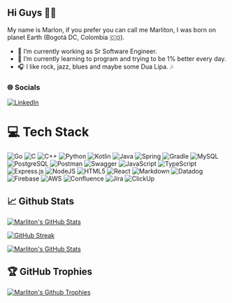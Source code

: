 ## Hi Guys 🖖🏽
My name is Marlon, if you prefer you can call me Marliton, I was born on planet Earth (Bogotá DC, Colombia 🇨🇴).

- 🔭 I’m currently working as Sr Software Engineer.
- 🤗 I’m currently learning to program and trying to be 1% better every day.
- 🎧 I like rock, jazz, blues and maybe some Dua Lipa. 🎶

### 🌐 Socials
[![LinkedIn](https://img.shields.io/badge/LinkedIn-%230077B5.svg?logo=linkedin&logoColor=white)](https://www.linkedin.com/in/marlon-andres-bt/)

# 💻 Tech Stack
![Go](https://img.shields.io/badge/go-%2300ADD8.svg?style=for-the-badge&logo=go&logoColor=white)
![C](https://img.shields.io/badge/c-%2300599C.svg?style=for-the-badge&logo=c&logoColor=white)
![C++](https://img.shields.io/badge/c++-%2300599C.svg?style=for-the-badge&logo=c%2B%2B&logoColor=white)
![Python](https://img.shields.io/badge/python-3670A0?style=for-the-badge&logo=python&logoColor=ffdd54)
![Kotlin](https://img.shields.io/badge/kotlin-%237e08d4.svg?style=for-the-badge&logo=kotlin&logoColor=white)
![Java](https://img.shields.io/badge/java-%23ED8B00.svg?style=for-the-badge&logo=java&logoColor=white)
![Spring](https://img.shields.io/badge/spring-%236DB33F.svg?style=for-the-badge&logo=spring&logoColor=white)
![Gradle](https://img.shields.io/badge/Gradle-02303A.svg?style=for-the-badge&logo=Gradle&logoColor=white)
![MySQL](https://img.shields.io/badge/mysql-%2300f.svg?style=for-the-badge&logo=mysql&logoColor=white)
![PostgreSQL](https://img.shields.io/badge/postgresql-%23397098.svg?style=for-the-badge&logo=postgresql&logoColor=white)
![Postman](https://img.shields.io/badge/Postman-FF6C37?style=for-the-badge&logo=postman&logoColor=white)
![Swagger](https://img.shields.io/badge/-Swagger-%23Clojure?style=for-the-badge&logo=swagger&logoColor=white)
![JavaScript](https://img.shields.io/badge/javascript-%23323330.svg?style=for-the-badge&logo=javascript&logoColor=%23F7DF1E)
![TypeScript](https://img.shields.io/badge/typescript-%23007ACC.svg?style=for-the-badge&logo=typescript&logoColor=white)
![Express.js](https://img.shields.io/badge/express.js-%23404d59.svg?style=for-the-badge&logo=express&logoColor=%2361DAFB)
![NodeJS](https://img.shields.io/badge/node.js-6DA55F?style=for-the-badge&logo=node.js&logoColor=white)
![HTML5](https://img.shields.io/badge/html5-%23E34F26.svg?style=for-the-badge&logo=html5&logoColor=white)
![React](https://img.shields.io/badge/react-%2320232a.svg?style=for-the-badge&logo=react&logoColor=%2361DAFB)
![Markdown](https://img.shields.io/badge/markdown-%23000000.svg?style=for-the-badge&logo=markdown&logoColor=white)
![Datadog](https://img.shields.io/badge/datadog-%23632CA6.svg?style=for-the-badge&logo=datadog&logoColor=white)
![Firebase](https://img.shields.io/badge/firebase-%23039BE5.svg?style=for-the-badge&logo=firebase)
![AWS](https://img.shields.io/badge/aws-%23ED8B00.svg?style=for-the-badge&logo=amazonwebservices&logoColor=white)
![Confluence](https://img.shields.io/badge/confluence-%23172BF4.svg?style=for-the-badge&logo=confluence&logoColor=white)
![Jira](https://img.shields.io/badge/jira-%230A0FFF.svg?style=for-the-badge&logo=jira&logoColor=white)
![ClickUp](https://img.shields.io/badge/ClickUp-%23ff0077.svg?style=for-the-badge&logo=clickup&logoColor=white)

## 📈 Github Stats

[![Marliton's GitHub Stats](https://github-readme-stats.vercel.app/api?username=marlonbarreto-git&count_private=true&show_icons=true&theme=monokai&hide_border=true&border_radius=10)](https://github.com/marlonbarreto-git)

[![GitHub Streak](https://streak-stats.demolab.com?user=marlonbarreto-git&theme=monokai&hide_border=true&border_radius=10)](https://github.com/marlonbarreto-git)

[![Marliton's GitHub Stats](https://github-readme-stats.vercel.app/api/top-langs/?username=marlonbarreto-git&layout=compact&count_private=true&theme=monokai&hide_border=true&border_radius=10)](https://github.com/marlonbarreto-git)

## 🏆 GitHub Trophies
[![Marliton's Github Trophies](https://github-profile-trophy.vercel.app/?username=marlonbarreto-git&theme=monokai&no-frame=false&no-bg=false&margin-w=4)](https://github.com/marlonbarreto-git)
